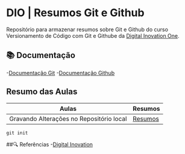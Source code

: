 # DIO | Resumos Git e Github

Repositório para armazenar resumos sobre Git e Github do curso Versionamento  de Código com Git e Githube da [Digital Inovation One](https://www.dio.mr/).

## 📚 Documentação 
-[Documentação Git](https://git-smc.com/doc)
-[Documentação Github](https://docs.github.com/)

## Resumo das Aulas
| Aulas | Resumos |
|-------|---------|
| Gravando Alterações no Repositório local | [Resumos]()|

```
git init
```
##🔍 Referências
-[Digital Inovation]()